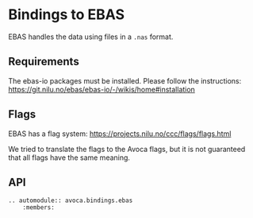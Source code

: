 # Bindings to EBAS 

EBAS handles the data using files in a `.nas` format.

## Requirements

The ebas-io packages must be installed.
Please follow the instructions: https://git.nilu.no/ebas/ebas-io/-/wikis/home#installation 


## Flags 

EBAS has a flag system: https://projects.nilu.no/ccc/flags/flags.html 

We tried to translate the flags to the Avoca flags, but it is not guaranteed 
that all flags have the same meaning.

## API


```{eval-rst}  
.. automodule:: avoca.bindings.ebas
    :members:
```